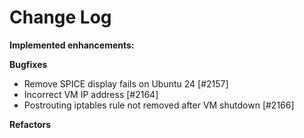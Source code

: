 # Change Log

**Implemented enhancements:**

**Bugfixes**

- Remove SPICE display fails on Ubuntu 24 [\#2157]
- Incorrect VM IP address [\#2164]
- Postrouting iptables rule not removed after VM shutdown [\#2166]

**Refactors**
